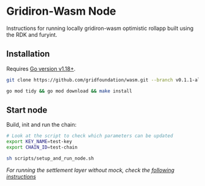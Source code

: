 # Gridiron-Wasm Node
Instructions for running locally gridiron-wasm optimistic rollapp built using the RDK and furyint.

## Installation
Requires [Go version v1.18+](https://golang.org/doc/install).

```sh
git clone https://github.com/gridfoundation/wasm.git --branch v0.1.1-alpha && cd wasm

go mod tidy && go mod download && make install
```

## Start node
Build, init and run the chain:
```sh
# Look at the script to check which parameters can be updated
export KEY_NAME=test-key 
export CHAIN_ID=test-chain

sh scripts/setup_and_run_node.sh
```
*For running the settlement layer without mock, check the [following instructions](../README.md)*



